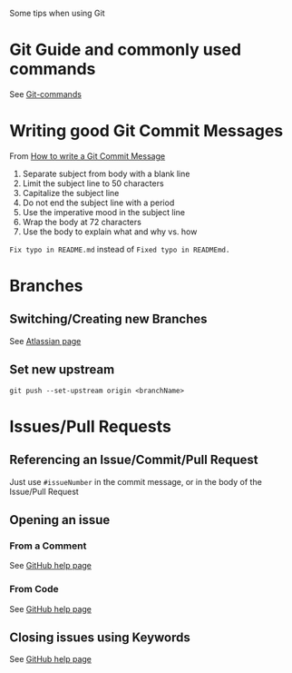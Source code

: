 Some tips when using Git

# Git Guide and commonly used commands

See [Git-commands](https://laurentguides.now.sh/#/git-guide)

# Writing good Git Commit Messages

From [How to write a Git Commit Message](https://chris.beams.io/posts/git-commit/)

1. Separate subject from body with a blank line
2. Limit the subject line to 50 characters
3. Capitalize the subject line
4. Do not end the subject line with a period
5. Use the imperative mood in the subject line
6. Wrap the body at 72 characters
7. Use the body to explain what and why vs. how

```Fix typo in README.md``` instead of ```Fixed typo in READMEmd.```

# Branches

## Switching/Creating new Branches

See [Atlassian page](https://www.atlassian.com/git/tutorials/using-branches/git-checkout)

## Set new upstream

`git push --set-upstream origin <branchName>`

# Issues/Pull Requests

## Referencing an Issue/Commit/Pull Request

Just use `#issueNumber` in the commit message, or in the body of the Issue/Pull Request

## Opening an issue

### From a Comment

See [GitHub help page](https://help.github.com/en/github/managing-your-work-on-github/opening-an-issue-from-a-comment)

### From Code

See [GitHub help page](https://help.github.com/en/github/managing-your-work-on-github/opening-an-issue-from-code)

## Closing issues using Keywords

See [GitHub help page](https://help.github.com/en/github/managing-your-work-on-github/closing-issues-using-keywords)

